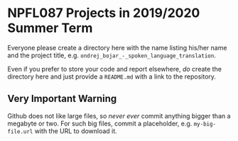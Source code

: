 # NPFL087 Projects in 2019/2020 Summer Term

Everyone please create a directory here with the name listing his/her name and the project title, e.g. `ondrej_bojar_-_spoken_language_translation`.

Even if you prefer to store your code and report elsewhere, *do* create the directory here and just provide a `README.md` with a link to the repository.

## Very Important Warning

Github does not like large files, so *never ever* commit anything bigger than a
megabyte or two. For such big files, commit a placeholder, e.g.
`my-big-file.url` with the URL to download it.

